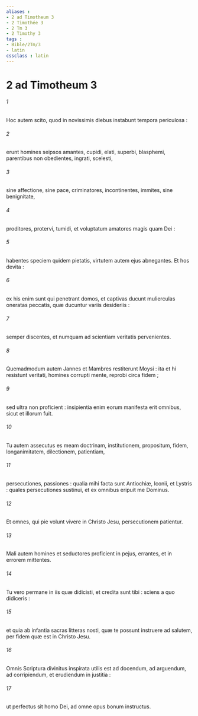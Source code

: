 ```yaml
---
aliases : 
- 2 ad Timotheum 3
- 2 Timothée 3
- 2 Tm 3
- 2 Timothy 3
tags : 
- Bible/2Tm/3
- latin
cssclass : latin
---
```


# 2 ad Timotheum 3

###### 1
Hoc autem scito, quod in novissimis diebus instabunt tempora periculosa :
###### 2
erunt homines seipsos amantes, cupidi, elati, superbi, blasphemi, parentibus non obedientes, ingrati, scelesti,
###### 3
sine affectione, sine pace, criminatores, incontinentes, immites, sine benignitate,
###### 4
proditores, protervi, tumidi, et voluptatum amatores magis quam Dei :
###### 5
habentes speciem quidem pietatis, virtutem autem ejus abnegantes. Et hos devita :
###### 6
ex his enim sunt qui penetrant domos, et captivas ducunt mulierculas oneratas peccatis, quæ ducuntur variis desideriis :
###### 7
semper discentes, et numquam ad scientiam veritatis pervenientes.
###### 8
Quemadmodum autem Jannes et Mambres restiterunt Moysi : ita et hi resistunt veritati, homines corrupti mente, reprobi circa fidem ;
###### 9
sed ultra non proficient : insipientia enim eorum manifesta erit omnibus, sicut et illorum fuit.
###### 10
Tu autem assecutus es meam doctrinam, institutionem, propositum, fidem, longanimitatem, dilectionem, patientiam,
###### 11
persecutiones, passiones : qualia mihi facta sunt Antiochiæ, Iconii, et Lystris : quales persecutiones sustinui, et ex omnibus eripuit me Dominus.
###### 12
Et omnes, qui pie volunt vivere in Christo Jesu, persecutionem patientur.
###### 13
Mali autem homines et seductores proficient in pejus, errantes, et in errorem mittentes.
###### 14
Tu vero permane in iis quæ didicisti, et credita sunt tibi : sciens a quo didiceris :
###### 15
et quia ab infantia sacras litteras nosti, quæ te possunt instruere ad salutem, per fidem quæ est in Christo Jesu.
###### 16
Omnis Scriptura divinitus inspirata utilis est ad docendum, ad arguendum, ad corripiendum, et erudiendum in justitia :
###### 17
ut perfectus sit homo Dei, ad omne opus bonum instructus.
